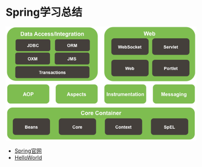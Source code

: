 # Spring学习总结
![无法加载图片](https://github.com/Ywfy/Learning-summary-for-Spring4/blob/master/%E5%9B%BE%E7%89%871.png)
* [Spring官网](http://spring.io/)
* [HelloWorld]()

